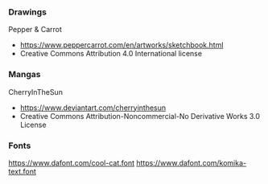 ### Drawings

Pepper & Carrot
- https://www.peppercarrot.com/en/artworks/sketchbook.html
- Creative Commons Attribution 4.0 International license

### Mangas

CherryInTheSun
- https://www.deviantart.com/cherryinthesun
- Creative Commons Attribution-Noncommercial-No Derivative Works 3.0 License


### Fonts
https://www.dafont.com/cool-cat.font
https://www.dafont.com/komika-text.font


